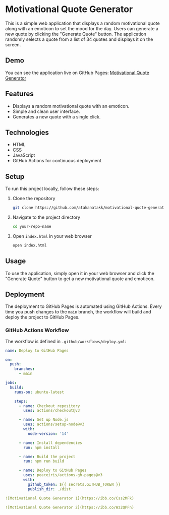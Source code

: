 # Motivational Quote Generator

This is a simple web application that displays a random motivational quote along with an emoticon to set the mood for the day. Users can generate a new quote by clicking the "Generate Quote" button. The application randomly selects a quote from a list of 34 quotes and displays it on the screen.

## Demo
You can see the application live on GitHub Pages: [Motivational Quote Generator](https://atakanatakk.github.io/motivational-quote-generator/)

## Features
- Displays a random motivational quote with an emoticon.
- Simple and clean user interface.
- Generates a new quote with a single click.

## Technologies
- HTML
- CSS
- JavaScript
- GitHub Actions for continuous deployment

## Setup

To run this project locally, follow these steps:

1. Clone the repository
    ```sh
    git clone https://github.com/atakanatakk/motivational-quote-generator.git
    ```
2. Navigate to the project directory
    ```sh
    cd your-repo-name
    ```
3. Open `index.html` in your web browser
    ```sh
    open index.html
    ```

## Usage

To use the application, simply open it in your web browser and click the "Generate Quote" button to get a new motivational quote and emoticon.

## Deployment

The deployment to GitHub Pages is automated using GitHub Actions. Every time you push changes to the `main` branch, the workflow will build and deploy the project to GitHub Pages.

### GitHub Actions Workflow

The workflow is defined in `.github/workflows/deploy.yml`:

```yaml
name: Deploy to GitHub Pages

on:
  push:
    branches:
      - main

jobs:
  build:
    runs-on: ubuntu-latest

    steps:
      - name: Checkout repository
        uses: actions/checkout@v3

      - name: Set up Node.js
        uses: actions/setup-node@v3
        with:
          node-version: '14'

      - name: Install dependencies
        run: npm install

      - name: Build the project
        run: npm run build

      - name: Deploy to GitHub Pages
        uses: peaceiris/actions-gh-pages@v3
        with:
          github_token: ${{ secrets.GITHUB_TOKEN }}
          publish_dir: ./dist

![Motivational Quote Generator 1](https://ibb.co/Css2MFk)

![Motivational Quote Generator 2](https://ibb.co/Wz2QPFn)